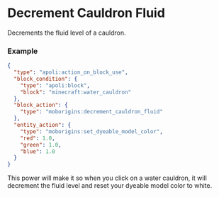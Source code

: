 # Decrement Cauldron Fluid
Decrements the fluid level of a cauldron.



### Example
```json
{
  "type": "apoli:action_on_block_use",
  "block_condition": {
    "type": "apoli:block",
    "block": "minecraft:water_cauldron"
  },
  "block_action": {
    "type": "moborigins:decrement_cauldron_fluid"
  },
  "entity_action": {
    "type": "moborigins:set_dyeable_model_color",
    "red": 1.0,
    "green": 1.0,
    "blue": 1.0
  }
}
```
This power will make it so when you click on a water cauldron, it will decrement the fluid level and reset your dyeable model color to white.
